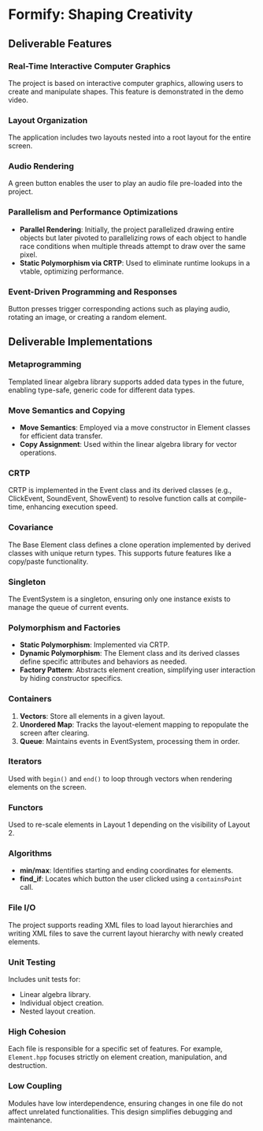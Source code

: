 # Formify: Shaping Creativity

## Deliverable Features

### Real-Time Interactive Computer Graphics
The project is based on interactive computer graphics, allowing users to create and manipulate shapes. This feature is demonstrated in the demo video.

### Layout Organization
The application includes two layouts nested into a root layout for the entire screen.

### Audio Rendering
A green button enables the user to play an audio file pre-loaded into the project.

### Parallelism and Performance Optimizations
- **Parallel Rendering**: Initially, the project parallelized drawing entire objects but later pivoted to parallelizing rows of each object to handle race conditions when multiple threads attempt to draw over the same pixel.
- **Static Polymorphism via CRTP**: Used to eliminate runtime lookups in a vtable, optimizing performance.

### Event-Driven Programming and Responses
Button presses trigger corresponding actions such as playing audio, rotating an image, or creating a random element.

## Deliverable Implementations

### Metaprogramming
Templated linear algebra library supports added data types in the future, enabling type-safe, generic code for different data types.

### Move Semantics and Copying
- **Move Semantics**: Employed via a move constructor in Element classes for efficient data transfer.
- **Copy Assignment**: Used within the linear algebra library for vector operations.

### CRTP
CRTP is implemented in the Event class and its derived classes (e.g., ClickEvent, SoundEvent, ShowEvent) to resolve function calls at compile-time, enhancing execution speed.

### Covariance
The Base Element class defines a clone operation implemented by derived classes with unique return types. This supports future features like a copy/paste functionality.

### Singleton
The EventSystem is a singleton, ensuring only one instance exists to manage the queue of current events.

### Polymorphism and Factories
- **Static Polymorphism**: Implemented via CRTP.
- **Dynamic Polymorphism**: The Element class and its derived classes define specific attributes and behaviors as needed.
- **Factory Pattern**: Abstracts element creation, simplifying user interaction by hiding constructor specifics.

### Containers
1. **Vectors**: Store all elements in a given layout.
2. **Unordered Map**: Tracks the layout-element mapping to repopulate the screen after clearing.
3. **Queue**: Maintains events in EventSystem, processing them in order.

### Iterators
Used with `begin()` and `end()` to loop through vectors when rendering elements on the screen.

### Functors
Used to re-scale elements in Layout 1 depending on the visibility of Layout 2.

### Algorithms
- **min/max**: Identifies starting and ending coordinates for elements.
- **find_if**: Locates which button the user clicked using a `containsPoint` call.

### File I/O
The project supports reading XML files to load layout hierarchies and writing XML files to save the current layout hierarchy with newly created elements.

### Unit Testing
Includes unit tests for:
- Linear algebra library.
- Individual object creation.
- Nested layout creation.

### High Cohesion
Each file is responsible for a specific set of features. For example, `Element.hpp` focuses strictly on element creation, manipulation, and destruction.

### Low Coupling
Modules have low interdependence, ensuring changes in one file do not affect unrelated functionalities. This design simplifies debugging and maintenance.